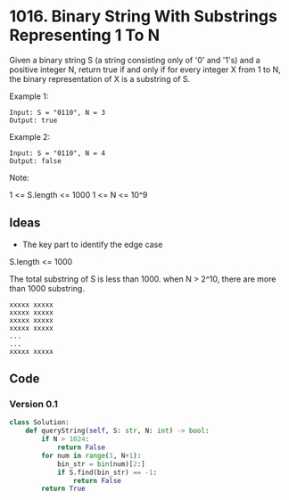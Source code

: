 # 1016. Binary String With Substrings Representing 1 To N


Given a binary string S (a string consisting only of '0' and '1's) and a positive integer N, return true if and only if for every integer X from 1 to N, the binary representation of X is a substring of S.

 

Example 1:

```
Input: S = "0110", N = 3
Output: true
```

Example 2:

```
Input: S = "0110", N = 4
Output: false
``` 

Note:

1 <= S.length <= 1000
1 <= N <= 10^9

## Ideas

- The key part to identify the edge case 

S.length <= 1000 

The total substring of S is less than 1000. when N > 2^10, there are more than 1000 substring. 

```
xxxxx xxxxx
xxxxx xxxxx
xxxxx xxxxx
xxxxx xxxxx
...
...
xxxxx xxxxx
```

## Code 

### Version 0.1

``` python
class Solution:
    def queryString(self, S: str, N: int) -> bool:
        if N > 1024:
            return False 
        for num in range(1, N+1):
            bin_str = bin(num)[2:]
            if S.find(bin_str) == -1:
                return False 
        return True 
```